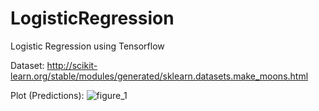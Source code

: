 # LogisticRegression
Logistic Regression using Tensorflow

Dataset: http://scikit-learn.org/stable/modules/generated/sklearn.datasets.make_moons.html

Plot (Predictions):
![figure_1](https://user-images.githubusercontent.com/1162973/33516966-ada23a52-d77b-11e7-93fd-70b208008f8a.png)
